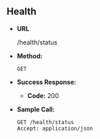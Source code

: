 **Health**
----

* **URL**

  /health/status

* **Method:**

  `GET`

* **Success Response:**

  * **Code:** 200 <br />

* **Sample Call:**

  ```shell
  GET /health/status
  Accept: application/json
  ```
